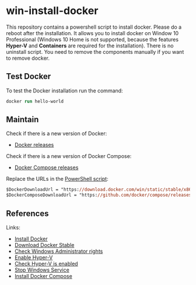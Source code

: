 # win-install-docker

This repository contains a powershell script to install docker. Please do a reboot after the installation. It allows you to install docker on Window 10 Professional (Windows 10 Home is not supported, because the features **Hyper-V** and **Containers** are required for the installation). There is no uninstall script. You need to remove the components manually if you want to remove docker.

## Test Docker

To test the Docker installation run the command:

```ps
docker run hello-world
```

## Maintain

Check if there is a new version of Docker:

- [Docker releases](https://download.docker.com/win/static/stable/x86_64/)

Check if there is a new version of Docker Compose:

- [Docker Compose releases](https://github.com/docker/compose/releases/)

Replace the URLs in the [PowerShell script](./install-docker.ps1):

```ps
$DockerDownloadUrl = "https://download.docker.com/win/static/stable/x86_64/docker-24.0.6.zip"
$DockerComposeDownloadUrl = "https://github.com/docker/compose/releases/download/v2.22.0/docker-compose-windows-x86_64.exe"
```

## References

Links:

- [Install Docker](https://docs.docker.com/engine/install/binaries/#install-server-and-client-binaries-on-windows)
- [Download Docker Stable](https://download.docker.com/win/static/stable/x86_64/)
- [Check Windows Administrator rights](https://serverfault.com/questions/95431/in-a-powershell-script-how-can-i-check-if-im-running-with-administrator-privil)
- [Enable Hyper-V](https://learn.microsoft.com/virtualization/hyper-v-on-windows/quick-start/enable-hyper-v#enable-hyper-v-using-powershell)
- [Check Hyper-V is enabled](https://stackoverflow.com/questions/37567596/how-do-you-check-to-see-if-hyper-v-is-enabled-using-powershell)
- [Stop Windows Service](https://learn.microsoft.com/powershell/module/microsoft.powershell.management/stop-service?view=powershell-7.3)
- [Install Docker Compose](https://www.ionos.de/digitalguide/server/konfiguration/docker-compose-auf-windows/)
